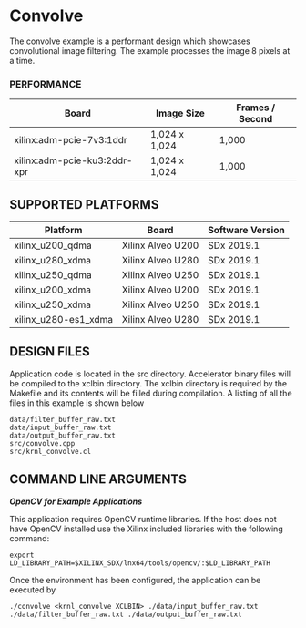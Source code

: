 Convolve
======================

The convolve example is a performant design which showcases convolutional image filtering. The example processes the image 8 pixels at a time.

### PERFORMANCE
Board|Image Size|Frames / Second
-----|-----|-----
xilinx:adm-pcie-7v3:1ddr|1,024 x 1,024|1,000
xilinx:adm-pcie-ku3:2ddr-xpr|1,024 x 1,024|1,000
## SUPPORTED PLATFORMS
Platform | Board             | Software Version
---------|-------------------|-----------------
xilinx_u200_qdma|Xilinx Alveo U200|SDx 2019.1
xilinx_u280_xdma|Xilinx Alveo U280|SDx 2019.1
xilinx_u250_qdma|Xilinx Alveo U250|SDx 2019.1
xilinx_u200_xdma|Xilinx Alveo U200|SDx 2019.1
xilinx_u250_xdma|Xilinx Alveo U250|SDx 2019.1
xilinx_u280-es1_xdma|Xilinx Alveo U280|SDx 2019.1


##  DESIGN FILES
Application code is located in the src directory. Accelerator binary files will be compiled to the xclbin directory. The xclbin directory is required by the Makefile and its contents will be filled during compilation. A listing of all the files in this example is shown below

```
data/filter_buffer_raw.txt
data/input_buffer_raw.txt
data/output_buffer_raw.txt
src/convolve.cpp
src/krnl_convolve.cl
```

##  COMMAND LINE ARGUMENTS
***OpenCV for Example Applications***

This application requires OpenCV runtime libraries. If the host does not have OpenCV installed use the Xilinx included libraries with the following command:

`export LD_LIBRARY_PATH=$XILINX_SDX/lnx64/tools/opencv/:$LD_LIBRARY_PATH`

Once the environment has been configured, the application can be executed by
```
./convolve <krnl_convolve XCLBIN> ./data/input_buffer_raw.txt ./data/filter_buffer_raw.txt ./data/output_buffer_raw.txt
```

